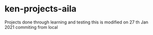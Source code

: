 # ken-projects-aila
Projects done through learning and testing 
this is modified on 27 th Jan 2021
commiting from local
